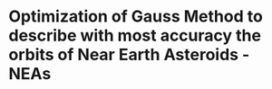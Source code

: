 # Optimization of Gauss Method to describe with most accuracy the orbits of Near Earth Asteroids - NEAs
